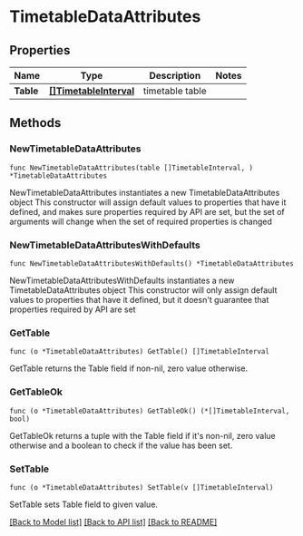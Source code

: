 # TimetableDataAttributes

## Properties

Name | Type | Description | Notes
------------ | ------------- | ------------- | -------------
**Table** | [**[]TimetableInterval**](TimetableInterval.md) | timetable table | 

## Methods

### NewTimetableDataAttributes

`func NewTimetableDataAttributes(table []TimetableInterval, ) *TimetableDataAttributes`

NewTimetableDataAttributes instantiates a new TimetableDataAttributes object
This constructor will assign default values to properties that have it defined,
and makes sure properties required by API are set, but the set of arguments
will change when the set of required properties is changed

### NewTimetableDataAttributesWithDefaults

`func NewTimetableDataAttributesWithDefaults() *TimetableDataAttributes`

NewTimetableDataAttributesWithDefaults instantiates a new TimetableDataAttributes object
This constructor will only assign default values to properties that have it defined,
but it doesn't guarantee that properties required by API are set

### GetTable

`func (o *TimetableDataAttributes) GetTable() []TimetableInterval`

GetTable returns the Table field if non-nil, zero value otherwise.

### GetTableOk

`func (o *TimetableDataAttributes) GetTableOk() (*[]TimetableInterval, bool)`

GetTableOk returns a tuple with the Table field if it's non-nil, zero value otherwise
and a boolean to check if the value has been set.

### SetTable

`func (o *TimetableDataAttributes) SetTable(v []TimetableInterval)`

SetTable sets Table field to given value.



[[Back to Model list]](../README.md#documentation-for-models) [[Back to API list]](../README.md#documentation-for-api-endpoints) [[Back to README]](../README.md)


